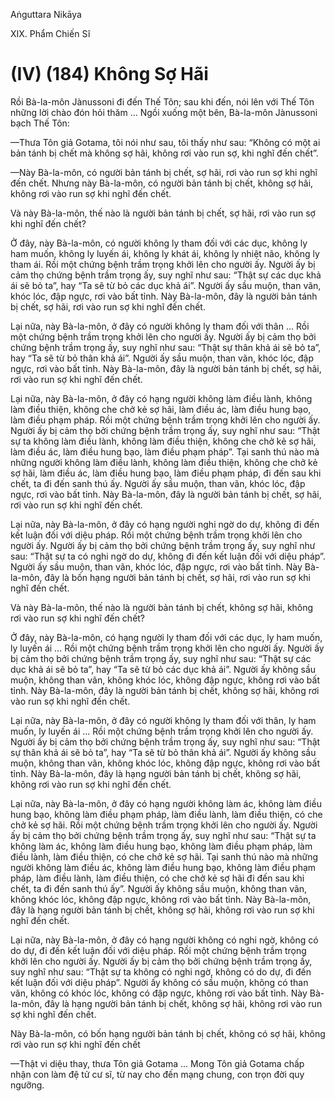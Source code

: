 Aṅguttara Nikāya

XIX. Phẩm Chiến Sĩ

# (IV) (184) Không Sợ Hãi

Rồi Bà-la-môn Jànussoni đi đến Thế Tôn; sau khi đến, nói lên với Thế Tôn những lời chào đón hỏi thăm ... Ngồi xuống một bên, Bà-la-môn Jànussoni bạch Thế Tôn:

—Thưa Tôn giả Gotama, tôi nói như sau, tôi thấy như sau: “Không có một ai bản tánh bị chết mà không sợ hãi, không rơi vào run sợ, khi nghĩ đến chết”.

—Này Bà-la-môn, có người bản tánh bị chết, sợ hãi, rơi vào run sợ khi nghĩ đến chết. Nhưng này Bà-la-môn, có người bản tánh bị chết, không sợ hãi, không rơi vào run sợ khi nghĩ đến chết.

Và này Bà-la-môn, thế nào là người bản tánh bị chết, sợ hãi, rơi vào run sợ khi nghĩ đến chết?

Ở đây, này Bà-la-môn, có người không ly tham đối với các dục, không ly ham muốn, không ly luyến ái, không ly khát ái, không ly nhiệt não, không ly tham ái. Rồi một chứng bệnh trầm trọng khởi lên cho người ấy. Người ấy bị cảm thọ chứng bệnh trầm trọng ấy, suy nghĩ như sau: “Thật sự các dục khả ái sẽ bỏ ta”, hay “Ta sẽ từ bỏ các dục khả ái”. Người ấy sầu muộn, than vãn, khóc lóc, đập ngực, rơi vào bất tỉnh. Này Bà-la-môn, đây là người bản tánh bị chết, sợ hãi, rơi vào run sợ khi nghĩ đến chết.

Lại nữa, này Bà-la-môn, ở đây có người không ly tham đối với thân ... Rồi một chứng bệnh trầm trọng khởi lên cho người ấy. Người ấy bị cảm thọ bởi chứng bệnh trầm trọng ấy, suy nghĩ như sau: “Thật sự thân khả ái sẽ bỏ ta”, hay “Ta sẽ từ bỏ thân khả ái”. Người ấy sầu muộn, than vãn, khóc lóc, đập ngực, rơi vào bất tỉnh. Này Bà-la-môn, đây là người bản tánh bị chết, sợ hãi, rơi vào run sợ khi nghĩ đến chết.

Lại nữa, này Bà-la-môn, ở đây có hạng người không làm điều lành, không làm điều thiện, không che chở kẻ sợ hãi, làm điều ác, làm điều hung bạo, làm điều phạm pháp. Rồi một chứng bệnh trầm trọng khởi lên cho người ấy. Người ấy bị cảm thọ bởi chứng bệnh trầm trọng ấy, suy nghĩ như sau: “Thật sự ta không làm điều lành, không làm điều thiện, không che chở kẻ sợ hãi, làm điều ác, làm điều hung bạo, làm điều phạm pháp”. Tại sanh thú nào mà những người không làm điều lành, không làm điều thiện, không che chở kẻ sợ hãi, làm điều ác, làm điều hung bạo, làm điều phạm pháp, đi đến sau khi chết, ta đi đến sanh thú ấy. Người ấy sầu muộn, than vãn, khóc lóc, đập ngực, rơi vào bất tỉnh. Này Bà-la-môn, đây là người bản tánh bị chết, sợ hãi, rơi vào run sợ khi nghĩ đến chết.

Lại nữa, này Bà-la-môn, ở đây có hạng người nghi ngờ do dự, không đi đến kết luận đối với diệu pháp. Rồi một chứng bệnh trầm trọng khởi lên cho người ấy. Người ấy bị cảm thọ bởi chứng bệnh trầm trọng ấy, suy nghĩ như sau: “Thật sự ta có nghi ngờ do dự, không đi đến kết luận đối với diệu pháp”. Người ấy sầu muộn, than vãn, khóc lóc, đập ngực, rơi vào bất tỉnh. Này Bà-la-môn, đây là bốn hạng người bản tánh bị chết, sợ hãi, rơi vào run sợ khi nghĩ đến chết.

Và này Bà-la-môn, thế nào là người bản tánh bị chết, không sợ hãi, không rơi vào run sợ khi nghĩ đến chết?

Ở đây, này Bà-la-môn, có hạng người ly tham đối với các dục, ly ham muốn, ly luyến ái ... Rồi một chứng bệnh trầm trọng khởi lên cho người ấy. Người ấy bị cảm thọ bởi chứng bệnh trầm trọng ấy, suy nghĩ như sau: “Thật sự các dục khả ái sẽ bỏ ta”, hay “Ta sẽ từ bỏ các dục khả ái”. Người ấy không sầu muộn, không than vãn, không khóc lóc, không đập ngực, không rơi vào bất tỉnh. Này Bà-la-môn, đây là người bản tánh bị chết, không sợ hãi, không rơi vào run sợ khi nghĩ đến chết.

Lại nữa, này Bà-la-môn, ở đây có người không ly tham đối với thân, ly ham muốn, ly luyến ái ... Rồi một chứng bệnh trầm trọng khởi lên cho người ấy. Người ấy bị cảm thọ bởi chứng bệnh trầm trọng ấy, suy nghĩ như sau: “Thật sự thân khả ái sẽ bỏ ta”, hay “Ta sẽ từ bỏ thân khả ái”. Người ấy không sầu muộn, không than vãn, không khóc lóc, không đập ngực, không rơi vào bất tỉnh. Này Bà-la-môn, đây là hạng người bản tánh bị chết, không sợ hãi, không rơi vào run sợ khi nghĩ đến chết.

Lại nữa, này Bà-la-môn, ở đây có hạng người không làm ác, không làm điều hung bạo, không làm điều phạm pháp, làm điều lành, làm điều thiện, có che chở kẻ sợ hãi. Rồi một chứng bệnh trầm trọng khởi lên cho người ấy. Người ấy bị cảm thọ bởi chứng bệnh trầm trọng ấy, suy nghĩ như sau: “Thật sự ta không làm ác, không làm điều hung bạo, không làm điều phạm pháp, làm điều lành, làm điều thiện, có che chở kẻ sợ hãi. Tại sanh thú nào mà những người không làm điều ác, không làm điều hung bạo, không làm điều phạm pháp, làm điều lành, làm điều thiện, có che chở kẻ sợ hãi đi đến sau khi chết, ta đi đến sanh thú ấy”. Người ấy không sầu muộn, không than vãn, không khóc lóc, không đập ngực, không rơi vào bất tỉnh. Này Bà-la-môn, đây là hạng người bản tánh bị chết, không sợ hãi, không rơi vào run sợ khi nghĩ đến chết.

Lại nữa, này Bà-la-môn, ở đây có hạng người không có nghi ngờ, không có do dự, đi đến kết luận đối với diệu pháp. Rồi một chứng bệnh trầm trọng khởi lên cho người ấy. Người ấy bị cảm thọ bởi chứng bệnh trầm trọng ấy, suy nghĩ như sau: “Thật sự ta không có nghi ngờ, không có do dự, đi đến kết luận đối với diệu pháp”. Người ấy không có sầu muộn, không có than vãn, không có khóc lóc, không có đập ngực, không rơi vào bất tỉnh. Này Bà-la-môn, đây là hạng người bản tánh bị chết, không sợ hãi, không rơi vào run sợ khi nghĩ đến chết.

Này Bà-la-môn, có bốn hạng người bản tánh bị chết, không có sợ hãi, không rơi vào run sợ khi nghĩ đến chết

—Thật vi diệu thay, thưa Tôn giả Gotama ... Mong Tôn giả Gotama chấp nhận con làm đệ tử cư sĩ, từ nay cho đến mạng chung, con trọn đời quy ngưỡng.

